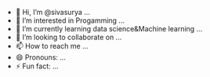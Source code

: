 - 👋 Hi, I’m @sivasurya ...
- 👀 I’m interested in Progamming ...
- 🌱 I’m currently learning data science&Machine learning ...
- 💞️ I’m looking to collaborate on ...
- 📫 How to reach me ...
- 😄 Pronouns: ...
- ⚡ Fun fact: ...

<!---
sivasuryabscit/sivasuryabscit is a ✨ special ✨ repository because its `README.md` (this file) appears on your GitHub profile.
You can click the Preview link to take a look at your changes.
--->
